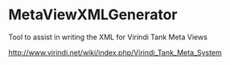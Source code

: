 # MetaViewXMLGenerator
Tool to assist in writing the XML for Virindi Tank Meta Views

http://www.virindi.net/wiki/index.php/Virindi_Tank_Meta_System
